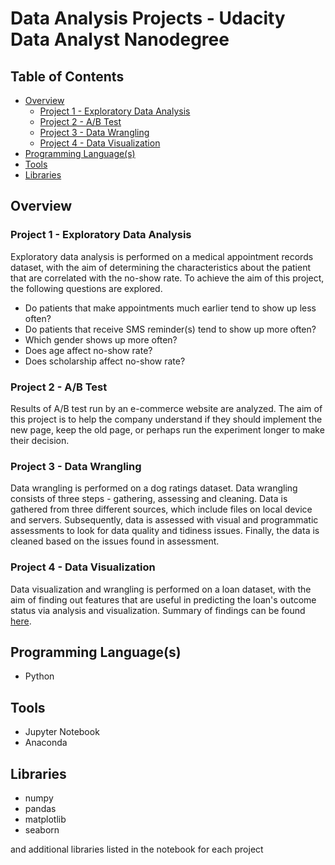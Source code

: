 # Data Analysis Projects - Udacity Data Analyst Nanodegree

## Table of Contents  
* [Overview](#overview)  
  * [Project 1 - Exploratory Data Analysis](#project1)  
  * [Project 2 - A/B Test](#project2)  
  * [Project 3 - Data Wrangling](#project3)  
  * [Project 4 - Data Visualization](#project4) 
* [Programming Language(s)](#programming_languages)
* [Tools](#tools)
* [Libraries](#libraries)

<a id="overview"></a>
## Overview

<a name="project1"></a>
### Project 1 - Exploratory Data Analysis
Exploratory data analysis is performed on a medical appointment records dataset, with the aim of determining the characteristics about the patient that are correlated with 
the no-show rate. To achieve the aim of this project, the following questions are explored.

- Do patients that make appointments much earlier tend to show up less often?
- Do patients that receive SMS reminder(s) tend to show up more often?
- Which gender shows up more often?
- Does age affect no-show rate?
- Does scholarship affect no-show rate?

<a name="project2"></a>
### Project 2 - A/B Test
Results of A/B test run by an e-commerce website are analyzed. The aim of this project is to help the company understand if they should implement the new page, keep the old page, 
or perhaps run the experiment longer to make their decision.

<a name="project3"></a>
### Project 3 - Data Wrangling
Data wrangling is performed on a dog ratings dataset. Data wrangling consists of three steps - gathering, assessing and cleaning. Data is gathered from three different sources, 
which include files on local device and servers. Subsequently, data is assessed with visual and programmatic assessments to look for data quality and tidiness issues. Finally, 
the data is cleaned based on the issues found in assessment.

<a name="project4"></a>
### Project 4 - Data Visualization
Data visualization and wrangling is performed on a loan dataset, with the aim of finding out features that are useful in predicting the loan's outcome status via 
analysis and visualization. Summary of findings can be found [here](https://github.com/KCKhoo/data-analysis-projects-udacity/tree/main/4_Data_Visualization).

<a name="programming_languages"></a>
## Programming Language(s)
- Python

<a name="tools"></a>
## Tools
- Jupyter Notebook
- Anaconda

<a name="libraries"></a>
## Libraries
- numpy
- pandas
- matplotlib
- seaborn

and additional libraries listed in the notebook for each project


